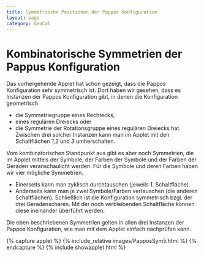 ```yaml
---
title: Symmetrische Positionen der Pappos Konfiguration
layout: page
category: GeoCal
---
```


# Kombinatorische Symmetrien der Pappus Konfiguration
Das vorhergehende Applet hat schon gezeigt, dass die Pappos Konfiguration sehr symmetrisch ist. Dort haben wir gesehen, dass es Instanzen der Pappos Konfiguration gibt, in denen die Konfiguration geometrisch
   * die Symmetriegruppe eines Rechtecks,
   * eines regulären Dreiecks oder
   * die Symmetrie der Rotationsgruppe eines regulären Dreiecks hat.
Zwischen drei solcher Instanzen kann man im Applet mit den Schaltflächen *1,2* und *3* umherschalten.

Vom kombinatorischen Standpunkt aus gibt es aber noch Symmetrien, die im Applet mittels der Symbole, der Farben der Symbole und der Farben der Geraden veranschaulicht werden. Für die Symbole und deren Farben haben wir vier mögliche Symmetrien.
   * Einerseits kann man zyklisch durchtauschen (jeweils 1. Schaltfläche).
   * Anderseits kann man je zwei Symbole/Farben vertauschen (die anderen Schaltflächen).
Schließlich ist die Konfiguration symmetrisch bzgl. der drei Geradenscharen. Mit der noch verbleibenden Schaltfläche können diese ineinander überführt werden.

Die eben beschriebenen Symmetrien gelten in allen drei Instanzen der Pappos Konfiguration, wie man mit dem Applet einfach nachprüfen kann.   

{% capture applet %} {% include_relative images/PapposSym5.html %} {% endcapture %}
{% include showapplet.html %}
